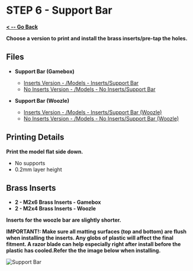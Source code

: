 # STEP 6 - Support Bar

**[< -- Go Back](../README.md)**

**Choose a version to print and install the brass inserts/pre-tap the holes.**

## Files

* **Support Bar (Gamebox)**
	* [Inserts Version - /Models - Inserts/Support Bar](../Models%20-%20Inserts/Support%20Bar.3mf)
	* [No Inserts Version - /Models - No Inserts/Support Bar](../Models%20-%20No%20Inserts/Support%20Bar.3mf)

* **Support Bar (Woozle)**
	* [Inserts Version - /Models - Inserts/Support Bar (Woozle)](../Models%20-%20Inserts/Support%20Bar%20(Woozle).3mf)
	* [No Inserts Version - /Models - No Inserts/Support Bar (Woozle)](../Models%20-%20No%20Inserts/Support%20Bar%20(Woozle).3mf)

## Printing Details

**Print the model flat side down.**

* No supports
* 0.2mm layer height

## Brass Inserts

* **2 - M2x6 Brass Inserts - Gamebox**
* **2 - M2x4 Brass Inserts - Woozle**

**Inserts for the woozle bar are slightly shorter.**

**IMPORTANT!: Make sure all matting surfaces (top and bottom) are flush when installing the inserts. Any globs of plastic will affect the final fitment. A razor blade can help especially right after install before the plastic has cooled.Refer the the image below when installing.**

![Support Bar](../Images/Gamebox/Support%20Bar.png "Support Bar")